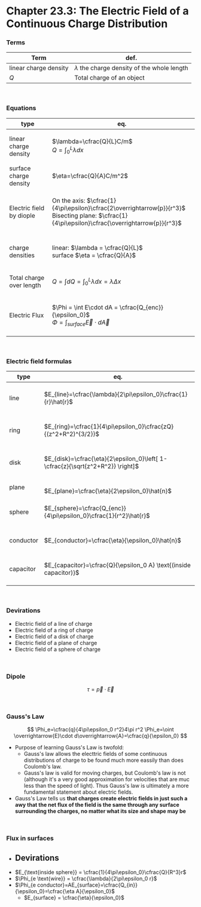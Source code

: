 # Chapter 23.3: The Electric Field of a Continuous Charge Distribution

### Terms
|Term|def.|
|---|---|
|linear charge density|$\lambda$ the charge density of the whole length|
|$Q$|Total charge of an object|

<br/>



### Equations
|type|eq.|
|---|---|
|linear charge density|<br/>$\lambda=\cfrac{Q}{L}C/m$<br/>$Q=\int^L_0 \lambda dx$<br/>&nbsp;|
|surface charge density|<br/>$\eta=\cfrac{Q}{A}C/m^2$<br/>&nbsp;|
|Electric field by diople|<br/>On the axis: $\cfrac{1}{4\pi\epsilon}\cfrac{2\overrightarrow{p}}{r^3}$<br/>Bisecting plane: $\cfrac{1}{4\pi\epsilon}\cfrac{\overrightarrow{p}}{r^3}$<br/>&nbsp;|
|charge densities|<br/>linear: $\lambda = \cfrac{Q}{L}$<br/>surface $\eta = \cfrac{Q}{A}$<br/>&nbsp;|
|Total charge over length|<br/>$Q=\int dQ = \int^L_0 \lambda dx = \lambda \Delta x$<br/>&nbsp;|
|Electric Flux|<br/>$\Phi = \int E\cdot dA = \cfrac{Q_{enc}}{\epsilon_0}$<br/>$\Phi = \int_{surface} \overrightarrow{E}\cdot d\overrightarrow{A}$<br/>&nbsp;|

<br/>

### Electric field formulas
|type|eq.|
|---|---|
|line|<br/>$E_{line}=\cfrac{\lambda}{2\pi\epsilon_0}\cfrac{1}{r}\hat{r}$<br/>&nbsp;|
|ring|<br/>$E_{ring}=\cfrac{1}{4\pi\epsilon_0}\cfrac{zQ}{(z^2+R^2)^{3/2}}$<br/>&nbsp;|
|disk|<br/>$E_{disk}=\cfrac{\eta}{2\epsilon_0}\left[ 1-\cfrac{z}{\sqrt{z^2+R^2}} \right]$<br/>&nbsp;|
|plane|<br/>$E_{plane}=\cfrac{\eta}{2\epsilon_0}\hat{n}$&nbsp;|
|sphere|<br/>$E_{sphere}=\cfrac{Q_{enc}}{4\pi\epsilon_0}\cfrac{1}{r^2}\hat{r}$<br/>&nbsp;|
|conductor|<br/>$E_{conductor}=\cfrac{\eta}{\epsilon_0}\hat{n}$<br/>&nbsp;|
|capacitor|<br/>$E_{capacitor}=\cfrac{Q}{\epsilon_0 A} \text{(inside capacitor)}$<br/>&nbsp;|

<br/>

### Devirations
- Electric field of a line of charge
- Electric field of a ring of charge
- Electric field of a disk of charge
- Electric field of a plane of charge
- Electric field of a sphere of charge

<br/>

### Dipole
$$
\tau = \overrightarrow{p} \cdot \overrightarrow{E}
$$

<br/>

### Gauss's Law
$$
\Phi_e=\cfrac{q}{4\pi\epsilon_0 r^2}4\pi r^2
\Phi_e=\oint \overrightarrow{E}\cdot d\overrightarrow{A}=\cfrac{q}{\epsilon_0}
$$
- Purpose of learning Gauss's Law is twofold:
  - Gauss's law allows the electtric fields of some continuous distributions of charge to be found much more eassily than does Coulomb's law.
  - Gauss's law is valid for moving charges, but Coulomb's law is not (although it's a very good approximation for velocities that are muc less than the speed of light). Thus Gauss's law is ultimately a more fundamental statement about electric fields.
- Gauss's Law tells us **that charges create electric fields in just such a awy that the net flux of the field is the same through any surface surrounding the charges, no matter what its size and shape may be**

<br/>

### Flux in surfaces
- Devirations
    - 
- $E_{\text{inside sphere}} = \cfrac{1}{4\pi\epsilon_0}\cfrac{Q}{R^3}r$
- $\Phi_{e \text{wire}} = \cfrac{\lambda}{2\pi\epsilon_0 r}$
- $\Phi_{e conductor}=AE_{surface}=\cfrac{Q_{in}}{\epsilon_0}=\cfrac{\eta A}{\epsilon_0}$
  - $E_{surface} = \cfrac{\eta}{\epsilon_0}$